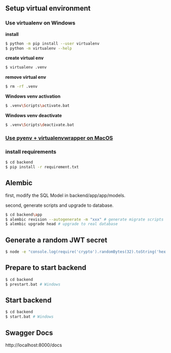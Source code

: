 
## Setup virtual environment
### Use virtualenv on Windows
**install**
```bash
$ python -m pip install --user virtualenv
$ python -m virtualenv --help
```
**create virtual env**
```bash
$ virtualenv .venv
```
**remove virtual env**
```bash
$ rm -rf .venv
```
**Windows venv activation**
```bash
$ .venv\Scripts\activate.bat
```
**Windows venv deactivate**
```bash
$ .venv\Scripts\deactivate.bat
```
### [Use pyenv + virtualenvwrapper on MacOS](https://l2m2.top/2020/03/31/2020-03-31-right-way-to-set-python3-on-macos/)

### install requirements
```bash
$ cd backend
$ pip install -r requirement.txt
```

## Alembic

first, modify the SQL Model in backend/app/app/models.

second, generate scripts and upgrade to database.

```bash
$ cd backend\app
$ alembic revision --autogenerate -m "xxx" # generate migrate scripts
$ alembic upgrade head # upgrade to real database
```

## Generate a random JWT secret
```bash
$ node -e "console.log(require('crypto').randomBytes(32).toString('hex'))"
```

## Prepare to start backend
```bash
$ cd backend
$ prestart.bat # Windows
```

## Start backend
```bash
$ cd backend
$ start.bat # Windows
```

## Swagger Docs

http://localhost:8000/docs